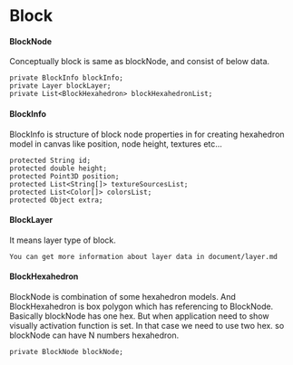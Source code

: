 # Block

#### BlockNode
Conceptually block is same as blockNode, and consist of below data.
````
private BlockInfo blockInfo;
private Layer blockLayer;
private List<BlockHexahedron> blockHexahedronList;
````

#### BlockInfo
BlockInfo is structure of block node properties in for creating hexahedron model in canvas like position, node height, textures etc...
````
protected String id;
protected double height;
protected Point3D position;
protected List<String[]> textureSourcesList;
protected List<Color[]> colorsList;
protected Object extra;
````

#### BlockLayer
It means layer type of block. 
````
You can get more information about layer data in document/layer.md
````

#### BlockHexahedron
BlockNode is combination of some hexahedron models. And BlockHexahedron is box polygon which has referencing to BlockNode. Basically blockNode has one hex. But when application need to show visually activation function is set. In that case we need to use two hex. so blockNode can have N numbers hexahedron.
````
private BlockNode blockNode;
````


